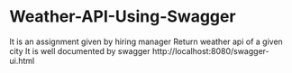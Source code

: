 # Weather-API-Using-Swagger
It is an assignment given by hiring manager
Return weather api of a given city
It is well documented by swagger
http://localhost:8080/swagger-ui.html
